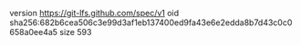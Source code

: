 version https://git-lfs.github.com/spec/v1
oid sha256:682b6cea506c3e99d3af1eb137400ed9fa43e6e2edda8b7d43c0c0658a0ee4a5
size 593

